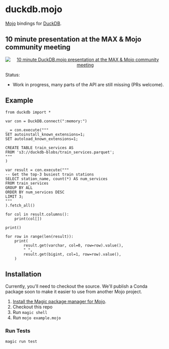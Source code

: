 # duckdb.mojo

[Mojo](https://www.modular.com/mojo) bindings for [DuckDB](https://duckdb.org/).

## 10 minute presentation at the MAX & Mojo community meeting

<div align="center">
  <a href="https://www.youtube.com/watch?v=6huytcgQgk8&t=788"><img src="https://img.youtube.com/vi/6huytcgQgk8/0.jpg" alt="10 minute DuckDB.mojo presentation at the MAX & Mojo community meeting"></a>
</div>

Status:
- Work in progress, many parts of the API are still missing (PRs welcome).

## Example

```mojo
from duckdb import *

var con = DuckDB.connect(":memory:")

_ = con.execute("""
SET autoinstall_known_extensions=1;
SET autoload_known_extensions=1;

CREATE TABLE train_services AS
FROM 's3://duckdb-blobs/train_services.parquet';
"""
)

var result = con.execute("""
-- Get the top-3 busiest train stations
SELECT station_name, count(*) AS num_services
FROM train_services
GROUP BY ALL
ORDER BY num_services DESC
LIMIT 3;
"""
).fetch_all()

for col in result.columns():
    print(col[])

print()

for row in range(len(result)):
    print(
        result.get(varchar, col=0, row=row).value(),
        " ",
        result.get(bigint, col=1, row=row).value(),
    )
```

## Installation

Currently, you'll need to checkout the source. We'll publish a Conda package soon to make it easier to use from another Mojo project.

1. [Install the Magic package manager for Mojo](https://docs.modular.com/mojo/manual/get-started#1-install-mojo).
2. Checkout this repo
3. Run `magic shell`
4. Run `mojo example.mojo`

### Run Tests

```shell
magic run test
```
